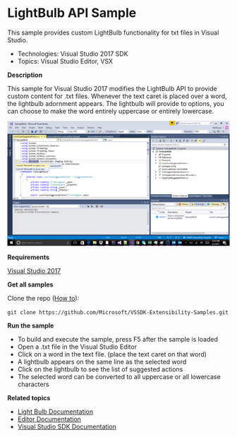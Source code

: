 # LightBulb API Sample
This sample provides custom LightBulb functionality for txt
files in Visual Studio.

* Technologies: Visual Studio 2017 SDK
* Topics: Visual Studio Editor, VSX

**Description**

This sample for Visual Studio 2017 modifies the LightBulb API to provide
custom content for .txt files. Whenever the text caret is placed over a word,
the lightbulb adornment appears. The lightbulb will provide to options, you
can choose to make the word entirely uppercase or entirely lowercase.

![image](TestLightBulb/Resources/Example.LightBulb.png)

**Requirements**

[ Visual Studio 2017 ](https://www.visualstudio.com/products/visual-studio-community-vs?wt.mc_id=o~display~github~vssdk)




**Get all samples**

Clone the repo ([How to](https://git-scm.com/book/en/v2/Git-Basics-Getting-a-Git-Repository#Cloning-an-Existing-Repository)):

`git clone https://github.com/Microsoft/VSSDK-Extensibility-Samples.git`

**Run the sample**

  * To build and execute the sample, press F5 after the sample is loaded 
  * Open a .txt file in the Visual Studio Editor
  * Click on a word in the text file. (place the text caret on that word)
  * A lightbulb appears on the same line as the selected word
  * Click on the lightbulb to see the list of suggested actions
  * The selected word can be converted to all uppercase or all lowercase characters



**Related topics**

* [ Light Bulb Documentation ](https://docs.microsoft.com/en-us/visualstudio/ide/quick-actions)
* [ Editor Documentation ](https://docs.microsoft.com/en-us/visualstudio/extensibility/editor-and-language-service-extensions)
* [ Visual Studio SDK Documentation ](https://docs.microsoft.com/en-us/visualstudio/extensibility/visual-studio-sdk)


